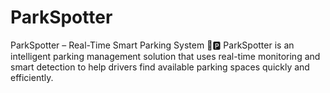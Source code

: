 # ParkSpotter
ParkSpotter – Real-Time Smart Parking System 🚗🅿️ ParkSpotter is an intelligent parking management solution that uses real-time monitoring and smart detection to help drivers find available parking spaces quickly and efficiently.
